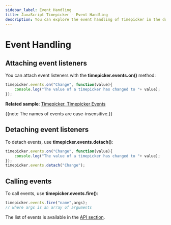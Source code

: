 ```yaml
---
sidebar_label: Event Handling
title: JavaScript Timepicker - Event Handling 
description: You can explore the event handling of Timepicker in the documentation of the DHTMLX JavaScript UI library. Browse developer guides and API reference, try out code examples and live demos, and download a free 30-day evaluation version of DHTMLX Suite 7.
---
```


# Event Handling

## Attaching event listeners

You can attach event listeners with the **timepicker.events.on()** method:

~~~js
timepicker.events.on("Change", function(value){
    console.log("The value of a timepicker has changed to "+ value);
});
~~~

**Related sample**: [Timepicker. Timepicker Events](https://snippet.dhtmlx.com/5ccptwy7)

{{note The names of events are case-insensitive.}}

## Detaching event listeners

To detach events, use **timepicker.events.detach()**:

~~~js
timepicker.events.on("Change", function(value){
    console.log("The value of a timepicker has changed to "+ value);
});
timepicker.events.detach("Change");
~~~

## Calling events

To call events, use **timepicker.events.fire()**:

~~~js
timepicker.events.fire("name",args);
// where args is an array of arguments
~~~

The list of events is available in the [API section](timepicker/api/api_overview.md#events).
